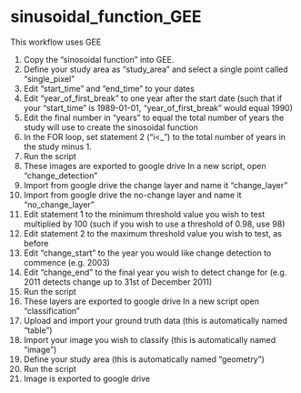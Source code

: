 # sinusoidal_function_GEE

This workflow uses GEE
1.	Copy the “sinosoidal function” into GEE.  
2.	Define your study area as “study_area” and select a single point called “single_pixel”
3.	Edit “start_time” and “end_time” to your dates
4.	Edit “year_of_first_break” to one year after the start date (such that if your “start_time” is 1989-01-01, “year_of_first_break” would equal 1990)
5.	Edit the final number in “years” to equal the total number of years the study will use to create the sinosoidal function
6.	In the FOR loop, set statement 2 (“i<_”) to the total number of years in the study minus 1.  
7.	Run the script
8.	These images are exported to google drive
In a new script, open “change_detection”
9.	Import from google drive the change layer and name it “change_layer”
10.	Import from google drive the no-change layer and name it “no_change_layer”
11.	Edit statement 1 to the minimum threshold value you wish to test multiplied by 100 (such if you wish to use a threshold of 0.98, use 98)
12.	Edit statement 2 to the maximum threshold value you wish to test, as before
13.	Edit “change_start” to the year you would like change detection to commence (e.g. 2003)
14.	Edit “change_end” to the final year you wish to detect change for (e.g. 2011 detects change up to 31st of December 2011)
15.	Run the script
16.	These layers are exported to google drive
In a new script open “classification”
17.	Upload and import your ground truth data (this is automatically named “table”)
18.	Import your image you wish to classify (this is automatically named “image”)
19.	Define your study area (this is automatically named “geometry”)
20.	Run the script
21.	Image is exported to google drive
